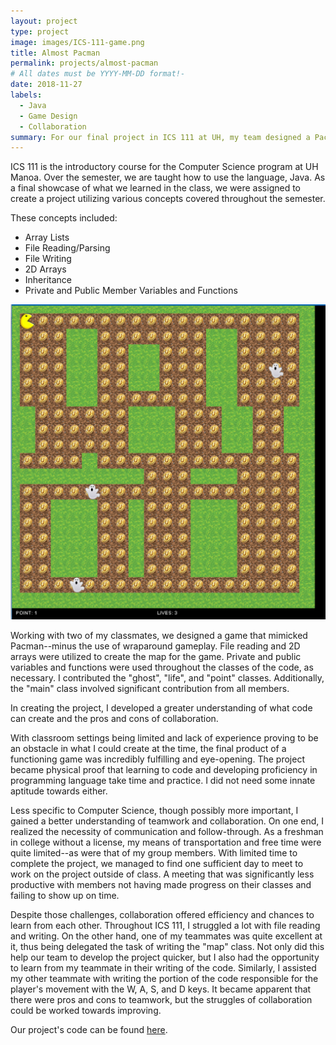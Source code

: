 ```yaml
---
layout: project
type: project
image: images/ICS-111-game.png
title: Almost Pacman
permalink: projects/almost-pacman
# All dates must be YYYY-MM-DD format!-
date: 2018-11-27
labels:
  - Java
  - Game Design
  - Collaboration
summary: For our final project in ICS 111 at UH, my team designed a Pacman-inspired game.
---
```


ICS 111 is the introductory course for the Computer Science program at UH Manoa. Over the semester, we are taught how to use the language, Java. As a final showcase of what we learned in the class, we were assigned to create a project utilizing various concepts covered throughout the semester.

These concepts included:
  - Array Lists
  - File Reading/Parsing
  - File Writing
  - 2D Arrays
  - Inheritance
  - Private and Public Member Variables and Functions
  
<img class="ui medium right floated rounded image" src="../images/ICS-111-game.png">
  
Working with two of my classmates, we designed a game that mimicked Pacman--minus the use of wraparound gameplay. File reading and 2D arrays were utilized to create the map for the game. Private and public variables and functions were used throughout the classes of the code, as necessary. I contributed the "ghost", "life", and "point" classes. Additionally, the "main" class involved significant contribution from all members.

In creating the project, I developed a greater understanding of what code can create and the pros and cons of collaboration.

With classroom settings being limited and lack of experience proving to be an obstacle in what I could create at the time, the final product of a functioning game was incredibly fulfilling and eye-opening. The project became physical proof that learning to code and developing proficiency in programming language take time and practice. I did not need some innate aptitude towards either.

Less specific to Computer Science, though possibly more important, I gained a better understanding of teamwork and collaboration. On one end, I realized the necessity of communication and follow-through. As a freshman in college without a license, my means of transportation and free time were quite limited--as were that of my group members. With limited time to complete the project, we managed to find one sufficient day to meet to work on the project outside of class. A meeting that was significantly less productive with members not having made progress on their classes and failing to show up on time.

Despite those challenges, collaboration offered efficiency and chances to learn from each other. Throughout ICS 111, I struggled a lot with file reading and writing. On the other hand, one of my teammates was quite excellent at it, thus being delegated the task of writing the "map" class. Not only did this help our team to develop the project quicker, but I also had the opportunity to learn from my teammate in their writing of the code. Similarly, I assisted my other teammate with writing the portion of the code responsible for the player's movement with the W, A, S, and D keys. It became apparent that there were pros and cons to teamwork, but the struggles of collaboration could be worked towards improving.

Our project's code can be found [here](https://github.com/GilgameshKingOfHeroes/Pac-man).



